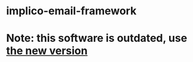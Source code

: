 implico-email-framework
=====================

# Note: this software is outdated, use [the new version](https://github.com/implico/email-framework)


